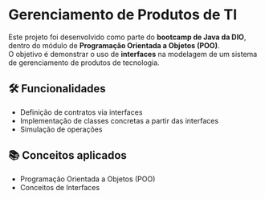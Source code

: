 # Gerenciamento de Produtos de TI

Este projeto foi desenvolvido como parte do **bootcamp de Java da DIO**, dentro do módulo de **Programação Orientada a Objetos (POO)**.  
O objetivo é demonstrar o uso de **interfaces** na modelagem de um sistema de gerenciamento de produtos de tecnologia.

## 🛠 Funcionalidades

- Definição de contratos via interfaces
- Implementação de classes concretas a partir das interfaces
- Simulação de operações

## 📚 Conceitos aplicados

- Programação Orientada a Objetos (POO)
- Conceitos de Interfaces